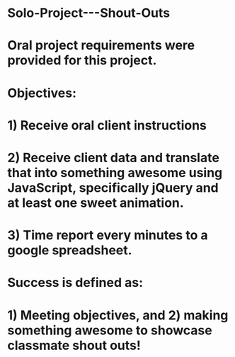 # Solo-Project---Shout-Outs

# Oral project requirements were provided for this project.  

# Objectives:
#     1) Receive oral client instructions
#     2) Receive client data and translate that into something awesome using JavaScript, specifically jQuery and at least one sweet animation.
#     3) Time report every minutes to a google spreadsheet.

# Success is defined as:
#     1) Meeting objectives, and 2) making something awesome to showcase classmate shout outs!
